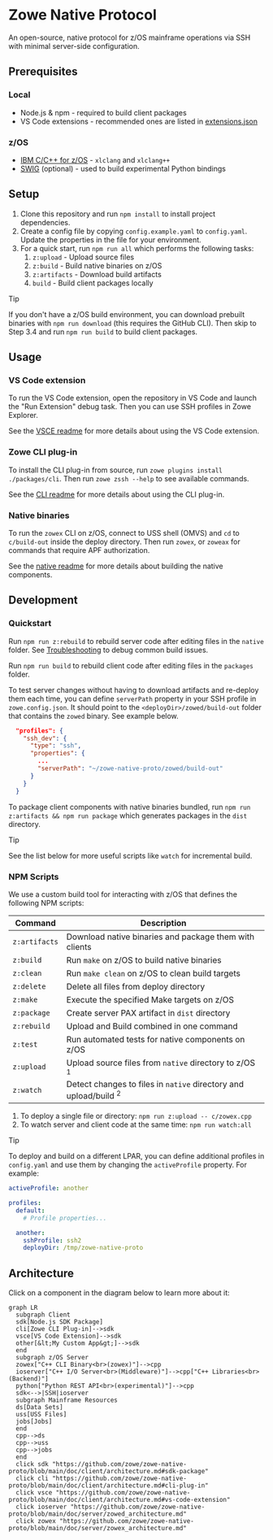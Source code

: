 # Zowe Native Protocol

An open-source, native protocol for z/OS mainframe operations via SSH with minimal server-side configuration.

## Prerequisites

### Local

- Node.js & npm - required to build client packages
- VS Code extensions - recommended ones are listed in [extensions.json](./.vscode/extensions.json)

### z/OS

- [IBM C/C++ for z/OS](https://www.ibm.com/products/xl-cpp-compiler-zos) - `xlclang` and `xlclang++`
- [SWIG](https://github.com/t1m0thyj/swig-zos) (optional) - used to build experimental Python bindings

## Setup

1. Clone this repository and run `npm install` to install project dependencies.
2. Create a config file by copying `config.example.yaml` to `config.yaml`. Update the properties in the file for your environment.
3. For a quick start, run `npm run all` which performs the following tasks:
   1. `z:upload` - Upload source files<br/>
   2. `z:build` - Build native binaries on z/OS<br/>
   3. `z:artifacts` - Download build artifacts<br/>
   4. `build` - Build client packages locally

> [!TIP]
> If you don't have a z/OS build environment, you can download prebuilt binaries with `npm run download` (this requires the GitHub CLI). Then skip to Step 3.4 and run `npm run build` to build client packages.

## Usage

### VS Code extension

To run the VS Code extension, open the repository in VS Code and launch the "Run Extension" debug task. Then you can use SSH profiles in Zowe Explorer.

See the [VSCE readme](./packages/vsce/README.md) for more details about using the VS Code extension.

### Zowe CLI plug-in

To install the CLI plug-in from source, run `zowe plugins install ./packages/cli`. Then run `zowe zssh --help` to see available commands.

See the [CLI readme](./packages/cli/README.md) for more details about using the CLI plug-in.

### Native binaries

To run the `zowex` CLI on z/OS, connect to USS shell (OMVS) and `cd` to `c/build-out` inside the deploy directory. Then run `zowex`, or `zoweax` for commands that require APF authorization.

See the [native readme](./native/README.md) for more details about building the native components.

## Development

### Quickstart

Run `npm run z:rebuild` to rebuild server code after editing files in the `native` folder. See [Troubleshooting](./doc/troubleshooting.md) to debug common build issues.

Run `npm run build` to rebuild client code after editing files in the `packages` folder.

To test server changes without having to download artifacts and re-deploy them each time, you can define `serverPath` property in your SSH profile in `zowe.config.json`. It should point to the `<deployDir>/zowed/build-out` folder that contains the `zowed` binary. See example below.

```json
  "profiles": {
    "ssh_dev": {
      "type": "ssh",
      "properties": {
        ...
        "serverPath": "~/zowe-native-proto/zowed/build-out"
      }
    }
  }
```

To package client components with native binaries bundled, run `npm run z:artifacts && npm run package` which generates packages in the `dist` directory.

> [!TIP]
> See the list below for more useful scripts like `watch` for incremental build.

### NPM Scripts

We use a custom build tool for interacting with z/OS that defines the following NPM scripts:

| Command       | Description                                                                 |
| ------------- | --------------------------------------------------------------------------- |
| `z:artifacts` | Download native binaries and package them with clients                      |
| `z:build`     | Run `make` on z/OS to build native binaries                  |
| `z:clean`     | Run `make clean` on z/OS to clean build targets                             |
| `z:delete`    | Delete all files from deploy directory                                      |
| `z:make`      | Execute the specified Make targets on z/OS                                  |
| `z:package`   | Create server PAX artifact in `dist` directory                              |
| `z:rebuild`   | Upload and Build combined in one command                                    |
| `z:test`      | Run automated tests for native components on z/OS                           |
| `z:upload`    | Upload source files from `native` directory to z/OS <sup>1</sup>            |
| `z:watch`     | Detect changes to files in `native` directory and upload/build <sup>2</sup> |

1. To deploy a single file or directory: `npm run z:upload -- c/zowex.cpp`
2. To watch server and client code at the same time: `npm run watch:all`

> [!TIP]
> To deploy and build on a different LPAR, you can define additional profiles in `config.yaml` and use them by changing the `activeProfile` property. For example:
>
> ```yaml
> activeProfile: another
>
> profiles:
>   default:
>     # Profile properties...
>
>   another:
>     sshProfile: ssh2
>     deployDir: /tmp/zowe-native-proto
> ```

## Architecture

Click on a component in the diagram below to learn more about it:

```mermaid
graph LR
  subgraph Client
  sdk[Node.js SDK Package]
  cli[Zowe CLI Plug-in]-->sdk
  vsce[VS Code Extension]-->sdk
  other[&lt;My Custom App&gt;]-->sdk
  end
  subgraph z/OS Server
  zowex["C++ CLI Binary<br>(zowex)"]-->cpp
  ioserver["C++ I/O Server<br>(Middleware)"]-->cpp["C++ Libraries<br>(Backend)"]
  python["Python REST API<br>(experimental)"]-->cpp
  sdk<-->|SSH|ioserver
  subgraph Mainframe Resources
  ds[Data Sets]
  uss[USS Files]
  jobs[Jobs]
  end
  cpp-->ds
  cpp-->uss
  cpp-->jobs
  end
  click sdk "https://github.com/zowe/zowe-native-proto/blob/main/doc/client/architecture.md#sdk-package"
  click cli "https://github.com/zowe/zowe-native-proto/blob/main/doc/client/architecture.md#cli-plug-in"
  click vsce "https://github.com/zowe/zowe-native-proto/blob/main/doc/client/architecture.md#vs-code-extension"
  click ioserver "https://github.com/zowe/zowe-native-proto/blob/main/doc/server/zowed_architecture.md"
  click zowex "https://github.com/zowe/zowe-native-proto/blob/main/doc/server/zowex_architecture.md"
```
